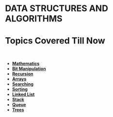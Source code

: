 <h1><b>DATA STRUCTURES AND ALGORITHMS</b></h1>
<h1>Topics Covered Till Now</h1>
<br>


<ul>
<li ><b><a href="https://github.com/kaustubh0777/DSA_CRACKED/tree/master/maths">Mathematics</a></b></li>
<li ><b><a href="https://github.com/kaustubh0777/DSA_CRACKED/tree/master/bit_manipulation">Bit Manipulation</a></b></li>
<li><b><a href="https://github.com/kaustubh0777/DSA_CRACKED/tree/master/recursion">Recursion</a><b></li>
<li><b><a href="https://github.com/kaustubh0777/DSA_CRACKED/tree/master/arrays">Arrays</a></li>
<li><b><a href="https://github.com/kaustubh0777/DSA_CRACKED/tree/master/searching">Searching</a></li>
<li><b><a href="https://github.com/kaustubh0777/DSA_CRACKED/tree/master/sorting">Sorting</a></li>
<li><b><a href="https://github.com/kaustubh0777/DSA_CRACKED/tree/master/linked_list">Linked List</a></li>
<li><b><a href="https://github.com/kaustubh0777/DSA_CRACKED/tree/master/stack">Stack</a></li>
<li><b><a href="https://github.com/kaustubh0777/DSA_CRACKED/tree/master/queue">Queue</a></li>
<li><b><a href="https://github.com/kaustubh0777/DSA_CRACKED/tree/master/tree">Trees</a></li>
</ul>